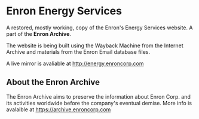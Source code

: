 
# Enron Energy Services

A restored, mostly working, copy of the Enron's Energy Services website. A part of the **Enron Archive**.

The website is being built using the Wayback Machine from the Internet Archive and materials from the Enron Email database files.

A live mirror is avaliable at http://energy.enroncorp.com

## About the Enron Archive
The Enron Archive aims to preserve the information about Enron Corp. and its activities worldwide before the company's eventual demise. More info is avalaible at https://archive.enroncorp.com


